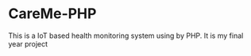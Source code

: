 # CareMe-PHP
This is a IoT based health monitoring system using by PHP. It is my final year project
